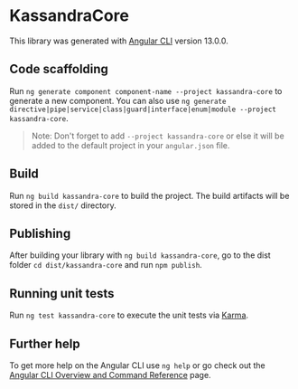 # KassandraCore

This library was generated with [Angular CLI](https://github.com/angular/angular-cli) version 13.0.0.

## Code scaffolding

Run `ng generate component component-name --project kassandra-core` to generate a new component. You can also use `ng generate directive|pipe|service|class|guard|interface|enum|module --project kassandra-core`.
> Note: Don't forget to add `--project kassandra-core` or else it will be added to the default project in your `angular.json` file. 

## Build

Run `ng build kassandra-core` to build the project. The build artifacts will be stored in the `dist/` directory.

## Publishing

After building your library with `ng build kassandra-core`, go to the dist folder `cd dist/kassandra-core` and run `npm publish`.

## Running unit tests

Run `ng test kassandra-core` to execute the unit tests via [Karma](https://karma-runner.github.io).

## Further help

To get more help on the Angular CLI use `ng help` or go check out the [Angular CLI Overview and Command Reference](https://angular.io/cli) page.
